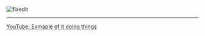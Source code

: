 ![fixedit](https://user-images.githubusercontent.com/1096409/136587337-c3030eec-17dc-487b-97b4-d6835abfb37c.jpg)

-----

[YouTube: Exmaple of it doing things](https://www.youtube.com/watch?v=6T2n5DXqf1k)
